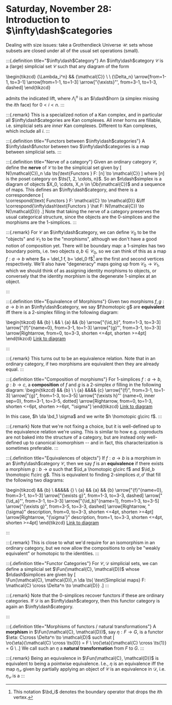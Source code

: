 # Saturday, November 28: Introduction to $\infty\dash$categories


Dealing with size issues: take a Grothendieck Universe $\mathcal{U}$: sets whose subsets are closed under all of the usual set operations (small).


:::{.definition title="$\infty\dash$Category"}
An $\infty\dash$category $\mathcal{C}$ is a (large) simplicial set $\mathcal{C}$ such that any diagram of the form

\begin{tikzcd}
	{\Lambda_i^n} && {\mathcal{C}} \\
	\\
	{\Delta_n}
	\arrow[from=1-1, to=3-1]
	\arrow[from=1-1, to=1-3]
	\arrow["{\exists}"', from=3-1, to=1-3, dashed]
\end{tikzcd}

admits the indicated lift, where $\Lambda_i^n$ is an $i\dash$horn (a simplex missing the $i$th face) for $0 < i < n$.
:::


:::{.remark}
This is a specialized notion of a Kan complex, and in particular all $\infty\dash$categories are Kan complexes.
All inner horns are fillable, i.e. simplicial sets are *inner* Kan complexes.
Different to Kan complexes, which include all $i$.
:::

:::{.definition title="Functors between $\infty\dash$categories"}
A $\infty\dash$functor between two $\infty\dash$categories is a map between simplicial sets.
:::

:::{.definition title="Nerve of a category"}
Given an ordinary category $\mathcal{C}$, define the **nerve** of $\mathcal{C}$ to be the simplicial set given by
\[  
N(\mathcal{C})_n \da \ts{\text{Functors } F: [n] \to \mathcal{C}}
\]
where $[n]$ is the poset category on $\ts{1, 2, \cdots, n}$.
So an $n\dash$simplex is a diagram of objects $X_0, \cdots, X_n \in \Ob(\mathcal{C})$ and a sequence of maps.
This defines an $\infty\dash$category, and there is a correspondence
\[  
\correspond{\text{ Functors } F: \mathcal{C} \to \mathcal{D}}
&\iff
\correspond{\infty\dash\text{Functors } \hat F: N(\mathcal{C}) \to N(\mathcal{D})}
.\]
Note that taking the nerve of a category preserves the usual categorical structure, since the objects are the 0-simplices and the morphisms are the 1-simplices.
:::



:::{.remark}
For $\mathcal{C}$ an $\infty\dash$category, we can define $\mathcal{C}_0$ to be the "objects" and $\mathcal{C}_1$ to be the "morphisms", although we don't have a good notion of composition yet.
There will be boundary map: a 1-simplex has two boundary points, i.e. two objects $a, b \in \mathcal{C}_0$, so we can think of this as a map $f: a\to b$ where $a = \del_1 f, b= \del_0 f$[^on_bd_notation]
are the first and second vertices respectively.
We'll also have "degeneracy" maps going up from $\mathcal{C}_0 \to \mathcal{C}_1$, which we should think of as assigning identity morphisms to objects, or conversely that the identity morphism is the degenerate 1-simplex at an object.

[^on_bd_notation]: This notation $\bd_i$ denotes the boundary operator that drops the $i$th vertex. 

:::

:::{.definition title="Equivalence of Morphisms"}
Given two morphisms $f, g: a\to b$ in an $\infty\dash$category, we say $f\homotopic g$ are **equivalent** iff there is a 2-simplex filling in the following diagram:

\begin{tikzcd}
    && {b}  \\
    &&      \\
{a} && {b}
\arrow["{\id_b}", from=1-3, to=3-3]
\arrow["{f}"{name=0}, from=3-1, to=1-3]
\arrow["{g}"', from=3-1, to=3-3]
\arrow[Rightarrow, from=0, to=3-3, shorten <=4pt, shorten >=4pt]
\end{tikzcd}
[Link to diagram](https://q.uiver.app/?q=WzAsMyxbMCwyLCJhIl0sWzIsMCwiYiJdLFsyLDIsImIiXSxbMSwyLCJcXGlkX2IiXSxbMCwxLCJmIl0sWzAsMiwiZyIsMl0sWzQsMiwiIiwwLHsibGVuZ3RoIjo3MH1dXQ==)

:::

:::{.remark}
This turns out to be an equivalence relation.
Note that in an ordinary category, if two morphisms are equivalent then they are already equal.
:::

:::{.definition title="Composition of morphisms"}
For 1-simplices $f: a\to b, g:b\to c$, a **composition** of $f$ and $g$ is a 2-simplex $\sigma$ filling in the following diagram:
\begin{tikzcd}
	&& {b} \\
	\\
	{a} &&&& {c}
	\arrow["{f}", from=3-1, to=1-3]
	\arrow["{g}", from=1-3, to=3-5]
	\arrow["{\exists h}"' {name=0, inner sep=0}, from=3-1, to=3-5, dotted]
	\arrow[Rightarrow, from=0, to=1-3, shorten <=6pt, shorten >=6pt, "\sigma"]
\end{tikzcd}
[Link to diagram](https://q.uiver.app/?q=WzAsMyxbMCwyLCJhIl0sWzQsMiwiYyJdLFsyLDAsImIiXSxbMCwyLCJmIl0sWzIsMSwiZyJdLFswLDFdLFs1LDIsIiIsMCx7Imxlbmd0aCI6NzB9XV0=)

In this case, $h \da \bd_1 \sigma$ and we write $h \homotopic g\circ f$.
:::

:::{.remark}
Note that we're not fixing a choice, but it is well-defined up to the equivalence relation we're using.
This is similar to how e.g. coproducts are not baked into the structure of a category, but are instead only well-defined up to canonical isomorphism -- and in fact, this characterization is sometimes preferable.
:::


:::{.definition title="Equivalences of objects"}
If $f: a\to b$ is a morphism in an $\infty\dash$category $\mathcal{C}$, then we say $f$ is an **equivalence** if there exists a morphism $g:b\to a$ such that $\id_a \homotopic g\circ f$ and $\id_b \homotopic f\circ g$.
This is equivalent to finding 2-simplices $\sigma, \sigma'$ that fill the following two diagrams:


\begin{tikzcd}
	&& {b} \\
	&&&&& {} \\
	{a} && {a} && {b}
	\arrow["{f}"{name=0}, from=3-1, to=1-3]
	\arrow["{\exists g}", from=1-3, to=3-3, dashed]
	\arrow["{\id_a}"', from=3-1, to=3-3]
	\arrow["{\id_b}"{name=1}, from=1-3, to=3-5]
	\arrow["{\exists g}", from=3-5, to=3-3, dashed]
	\arrow[Rightarrow, "{\sigma}" description, from=0, to=3-3, shorten <=4pt, shorten >=4pt]
	\arrow[Rightarrow, "{\sigma'}" description, from=1, to=3-3, shorten <=4pt, shorten >=4pt]
\end{tikzcd}
[Link to diagram](https://q.uiver.app/?q=WzAsNSxbMCwyLCJhIl0sWzIsMCwiYiJdLFsyLDIsImEiXSxbNSwxXSxbNCwyLCJiIl0sWzAsMSwiZiJdLFsxLDIsIlxcZXhpc3RzIGciLDAseyJzdHlsZSI6eyJib2R5Ijp7Im5hbWUiOiJkYXNoZWQifX19XSxbMCwyLCJcXGlkX2EiLDJdLFsxLDQsIlxcaWRfYiJdLFs0LDIsIlxcZXhpc3RzIGciLDAseyJzdHlsZSI6eyJib2R5Ijp7Im5hbWUiOiJkYXNoZWQifX19XSxbNSwyLCJcXHNpZ21hIiwxLHsibGVuZ3RoIjo3MH1dLFs4LDIsIlxcc2lnbWEnIiwxLHsibGVuZ3RoIjo3MH1dXQ==)

:::

:::{.remark}
This is close to what we'd require for an isomorphism in an ordinary category, but we now allow the compositions to only be "weakly equivalent" or homotopic to the identities.
:::

:::{.definition title="Functor Categories"}
For $\mathcal{C}, \mathcal{D}$ simplicial sets, we can define a simplicial set $\Fun(\mathcal{C}, \mathcal{D})$ whose $n\dash$simplices are given by
\[  
\Fun(\mathcal{C}, \mathcal{D})_n \da \ts{ \text{Simplicial maps} F: \mathcal{C} \cross \Delta^n \to \mathcal{D}}
.\]
:::

:::{.remark}
Note that the 0-simplices recover functors if these are ordinary categories.
If $\mathcal{D}$ is an $\infty\dash$category, then this functor category is again an $\infty\dash$category.

:::

:::{.definition title="Morphisms of functors / natural transformations"}
A **morphism** in $\Fun(\mathcal{C}, \mathcal{D})$, say $\eta: F\to G$, is a functor $\eta: C\cross \Delta^n \to \mathcal{D}$ such that
\[  
\ro{\eta}{\mathcal{C} \cross \ts{0}} = F \\
\ro{\eta}{\mathcal{C} \cross \ts{1}} = G \\
.\]
We call such an $\eta$ a **natural transformation** from $F$ to $G$.
:::

:::{.remark}
Being an equivalence in $\Fun(\mathcal{C}, \mathcal{D})$ is equivalent to being a pointwise equivalence.
I.e., $\eta$ is an equivalence iff the map $\eta_{\mathcal{C}}$ given by partially applying an object of $\mathcal{C}$ is an equivalence in $\mathcal{D}$, i.e. $\eta_{\mathcal{C}}$ is a
:::
